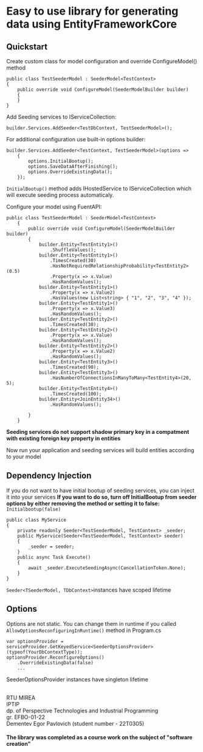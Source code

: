 # Easy to use library for generating data using EntityFrameworkCore

## Quickstart

Create custom class for model configuration and override ConfigureModel() method

```
public class TestSeederModel : SeederModel<TestContext>
{
    public override void ConfigureModel(SeederModelBuilder builder)
    {
    }
}
```

Add Seeding services to IServiceCollection:

```
builder.Services.AddSeeder<TestDbContext, TestSeederModel>();
```

For additional configuration use built-in options builder:

```
builder.Services.AddSeeder<TestContext, TestSeederModel>(options =>
    {
        options.InitialBootup();
        options.SaveDataAfterFinishing();
        options.OverrideExistingData();
    });
```

<code>InitialBootup()</code> method adds IHostedService to IServiceCollection which will execute seeding process automaticaly.

Configure your model using FuentAPI:

```
public class TestSeederModel : SeederModel<TestContext>
    {
        public override void ConfigureModel(SeederModelBuilder builder)
        {
            builder.Entity<TestEntity1>()
                .ShuffleValues();
            builder.Entity<TestEntity1>()
                .TimesCreated(30)
                .HasNotRequiredRelationshipProbability<TestEntity2>(0.5)
                .Property(x => x.Value)
                .HasRandomValues();
            builder.Entity<TestEntity1>()
                .Property(x => x.Value2)
                .HasValues(new List<string> { "1", "2", "3", "4" });
            builder.Entity<TestEntity1>()
                .Property(x => x.Value3)
                .HasRandomValues();
            builder.Entity<TestEntity2>()
                .TimesCreated(30);
            builder.Entity<TestEntity2>()
                .Property(x => x.Value)
                .HasRandomValues();
            builder.Entity<TestEntity2>()
                .Property(x => x.Value2)
                .HasRandomValues();
            builder.Entity<TestEntity3>()
                .TimesCreated(90);
            builder.Entity<TestEntity3>()
                .HasNumberOfConnectionsInManyToMany<TestEntity4>(20, 5);
            builder.Entity<TestEntity4>()
                .TimesCreated(100);
            builder.Entity<JoinEntity34>()
                .HasRandomValues();

        }
    }
```



<b> Seeding services do not support shadow primary key in a compatment with existing foreign key property in entities</b>

Now run your application and seeding services will build entities according to your model

## Dependency Injection

If you do not want to have initial bootup of seeding services, you can inject it into your services 
<b> 
    If you want to do so, turn off InitialBootup from seeder options by either removing the method or setting it to false: 
</b>
<code> 
    Initialbootup(false) 
</code>


```
public class MyService
{
    private readonly Seeder<TestSeederModel, TestContext> _seeder;
    public MyService(Seeder<TestSeederModel, TestContext> seeder)
    {
        _seeder = seeder;
    }
    public async Task Execute()
    {
        await _seeder.ExecuteSeedingAsync(CancellationToken.None);
    }
}
```
<c><code>Seeder<TSeederModel, TDbContext></code>instances have scoped lifetime</c>

## Options
Options are not static. You can change them in runtime if you called <code>AllowOptionsReconfiguringInRuntime()</code> method in Program.cs

```
var optionsProvider = serviceProvider.GetKeyedService<SeederOptionsProvider>(typeof(YourDbContextType));
optionsProvider.ReconfigureOptions()
    .OverrideExistingData(false)
    ...
```

SeederOptionsProvider instances have singleton lifetime 

<br>
RTU MIREA
<br>
IPTIP 
<br>
dp. of Perspective Technologies and Industrial Programming
<br>
gr. EFBO-01-22 
<br>
Dementev Egor Pavlovich (student number - 22T0305)
<br>

#### The library was completed as a course work on the subject of "software creation" 